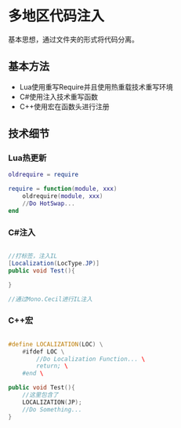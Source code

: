 # 多地区代码注入

基本思想，通过文件夹的形式将代码分离。

## 基本方法

* Lua使用重写Require并且使用热重载技术重写环境
* C#使用注入技术重写函数
* C++使用宏在函数头进行注册

## 技术细节

### Lua热更新

```Lua
oldrequire = require

require = function(module, xxx)
    oldrequire(module, xxx)
    //Do HotSwap...
end

```

### C#注入

``` C#

//打标签，注入IL
[Localization(LocType.JP)]
public void Test(){

}

//通过Mono.Cecil进行IL注入

```

### C++宏

``` C++

#define LOCALIZATION(LOC) \
    #ifdef LOC \
        //Do Localization Function... \
        return; \
    #end \

public void Test(){
    //这里包含了
    LOCALIZATION(JP);
    //Do Something...
}
```